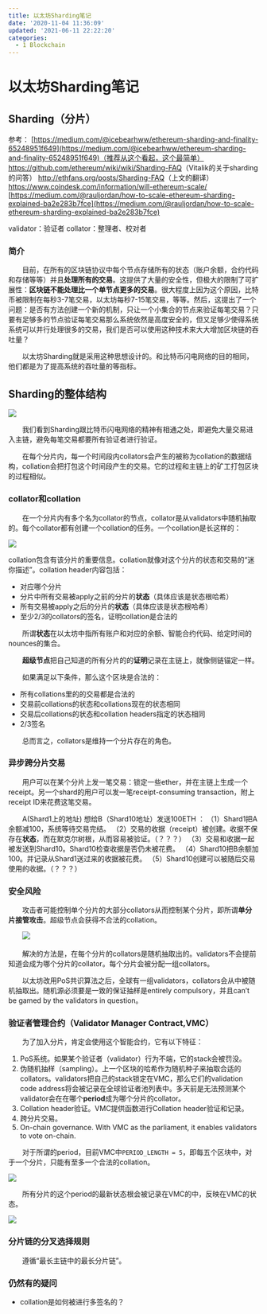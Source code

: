 ```yaml
---
title: 以太坊Sharding笔记
date: '2020-11-04 11:36:09'
updated: '2021-06-11 22:22:20'
categories:
  - 1 Blockchain
---
```

# 以太坊Sharding笔记

## Sharding（分片）

参考：
[https://medium.com/@icebearhww/ethereum-sharding-and-finality-65248951f649](https://medium.com/@icebearhww/ethereum-sharding-and-finality-65248951f649)（推荐从这个看起，这个最简单）
<https://github.com/ethereum/wiki/wiki/Sharding-FAQ>（Vitalik的关于sharding的问答）
<http://ethfans.org/posts/Sharding-FAQ>（上文的翻译）
<https://www.coindesk.com/information/will-ethereum-scale/>
[https://medium.com/@rauljordan/how-to-scale-ethereum-sharding-explained-ba2e283b7fce](https://medium.com/@rauljordan/how-to-scale-ethereum-sharding-explained-ba2e283b7fce)

validator：验证者
collator：整理者、校对者

### 简介

　　目前，在所有的区块链协议中每个节点存储所有的状态（账户余额，合约代码和存储等等）并且**处理所有的交易**。这提供了大量的安全性，但极大的限制了可扩展性：**区块链不能处理比一个单节点更多的交易**。很大程度上因为这个原因，比特币被限制在每秒3-7笔交易，以太坊每秒7-15笔交易，等等。然后，这提出了一个问题：是否有方法创建一个新的机制，只让一个小集合的节点来验证每笔交易？只要有足够多的节点验证每笔交易那么系统依然是高度安全的，但又足够少使得系统系统可以并行处理很多的交易，我们是否可以使用这种技术来大大增加区块链的吞吐量？

　　以太坊Sharding就是采用这种思想设计的。和比特币闪电网络的目的相同，他们都是为了提高系统的吞吐量的等指标。

## Sharding的整体结构

![](./Ethereum_Sharding_Notes/20190302101730.png)

　　我们看到Sharding跟比特币闪电网络的精神有相通之处，即避免大量交易进入主链，避免每笔交易都要所有验证者进行验证。

　　在每个分片内，每一个时间段内collators会产生的被称为collation的数据结构，collation会把打包这个时间段产生的交易。它的过程和主链上的矿工打包区块的过程相似。

### collator和collation

　　在一个分片内有多个名为collator的节点，collator是从validators中随机抽取的。每个collator都有创建一个collation的任务。一个collation是长这样的：

![](./Ethereum_Sharding_Notes/20190302101747.png)

collation包含有该分片的重要信息。collation就像对这个分片的状态和交易的“迷你描述”。collation header内容包括：

- 对应哪个分片
- 分片中所有交易被apply之前的分片的**状态**（具体应该是状态根哈希）
- 所有交易被apply之后的分片的**状态**（具体应该是状态根哈希）
- 至少2/3的collators的签名，证明collation是合法的

　　所谓**状态**在以太坊中指所有账户和对应的余额、智能合约代码、给定时间的nounces的集合。

　　**超级节点**把自己知道的所有分片的的**证明**记录在主链上，就像侧链锚定一样。

　　如果满足以下条件，那么这个区块是合法的：

- 所有collations里的的交易都是合法的
- 交易前collations的状态和collations现在的状态相同
- 交易后collations的状态和collation headers指定的状态相同
- 2/3签名

　　总而言之，collators是维持一个分片存在的角色。

### 异步跨分片交易

　　用户可以在某个分片上发一笔交易：锁定一些ether，并在主链上生成一个receipt。另一个shard的用户可以发一笔receipt-consuming transaction，附上receipt ID来花费这笔交易。

　　A(Shard1上的地址) 想给B（Shard10地址）发送100ETH ：
（1）Shard1把A余额减100，系统等待交易完结。
（2）交易的收据（receipt）被创建。收据不保存在**状态**，而在默克尔树根，从而容易被验证。（？？？）
（3）交易和收据一起被发送到Shard10。Shard10检查收据是否仍未被花费。
（4）Shard10把B余额加100。并记录从Shard1送过来的收据被花费。
（5）Shard10创建可以被随后交易使用的收据。（？？？）

### 安全风险

　　攻击者可能控制单个分片的大部分collators从而控制某个分片，即所谓**单分片接管攻击**。超级节点会获得不合法的collation。

　　![](./Ethereum_Sharding_Notes/20190302101712.png)

　　解决的方法是，在每个分片的collators是随机抽取出的。validators不会提前知道会成为哪个分片的collator。每个分片会被分配一组collators。

　　以太坊改用PoS共识算法之后，全球有一组validators，collators会从中被随机抽取出。随机源必须要是一致的保证抽样是entirely compulsory，并且can’t be gamed by the validators in question。

### 验证者管理合约（Validator Manager Contract,VMC）

　　为了加入分片，肯定会使用这个智能合约，它有以下特征：

1. PoS系统。如果某个验证者（validator）行为不端，它的stack会被罚没。
2. 伪随机抽样（sampling）。上一个区块的哈希作为随机种子来抽取合适的collators。validators把自己的stack锁定在VMC，那么它们的validation code address将会被记录在全球验证者池列表中。多天前是无法预测某个validator会在在哪个**period**成为哪个分片的collator。
3. Collation header验证。VMC提供函数进行Collation header验证和记录。
4. 跨分片交易。
5. On-chain governance. With VMC as the parliament, it enables validators to vote on-chain.

　　对于所谓的period，目前VMC中`PERIOD_LENGTH = 5`，即每五个区块中，对于一个分片，只能有至多一个合法的collation。

![](./Ethereum_Sharding_Notes/20190302101802.png)

　　所有分片的这个period的最新状态根会被记录在VMC的中，反映在VMC的状态。

![](./Ethereum_Sharding_Notes/20190302101814.png)

### 分片链的分叉选择规则

　　遵循“最长主链中的最长分片链”。

### 仍然有的疑问

- collation是如何被进行多签名的？

　　

